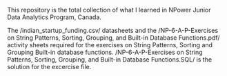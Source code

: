 This repository is the total collection of what I learned in NPower Junior Data Analytics Program, Canada.

The /indian_startup_funding.csv/ datasheets and the /NP-6-A-P-Exercises on String Patterns, Sorting, Grouping, and Built-in Database Functions.pdf/  activity sheets required for the exercises on String Patterns, Sorting and Grouping Built-in database functions.
/NP-6-A-P-Exercises on String Patterns, Sorting, Grouping, and Built-in Database Functions.SQL/ is the solution for the excercise file.

